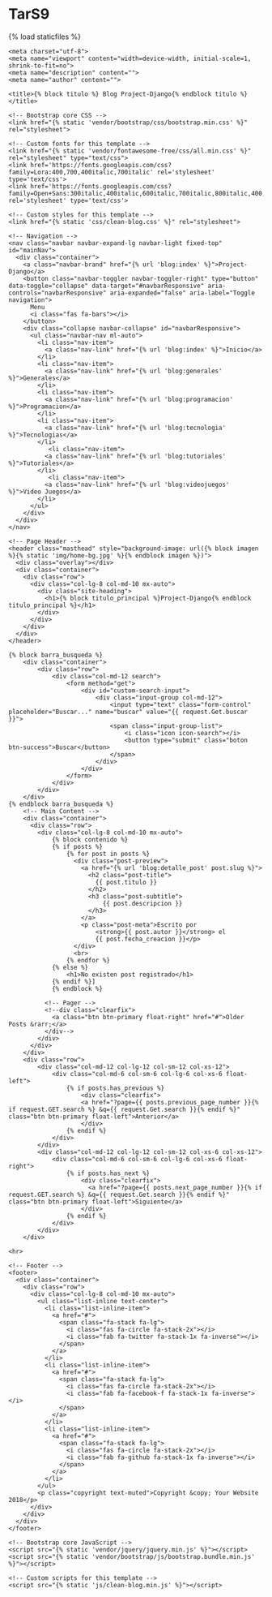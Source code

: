 # TarS9
 {% load staticfiles %}
<!DOCTYPE html>
<html lang="en">

  <head>

    <meta charset="utf-8">
    <meta name="viewport" content="width=device-width, initial-scale=1, shrink-to-fit=no">
    <meta name="description" content="">
    <meta name="author" content="">

    <title>{% block titulo %} Blog Project-Django{% endblock titulo %}</title>

    <!-- Bootstrap core CSS -->
    <link href="{% static 'vendor/bootstrap/css/bootstrap.min.css' %}" rel="stylesheet">

    <!-- Custom fonts for this template -->
    <link href="{% static 'vendor/fontawesome-free/css/all.min.css' %}" rel="stylesheet" type="text/css">
    <link href='https://fonts.googleapis.com/css?family=Lora:400,700,400italic,700italic' rel='stylesheet' type='text/css'>
    <link href='https://fonts.googleapis.com/css?family=Open+Sans:300italic,400italic,600italic,700italic,800italic,400,300,600,700,800' rel='stylesheet' type='text/css'>

    <!-- Custom styles for this template -->
    <link href="{% static 'css/clean-blog.css' %}" rel="stylesheet">

  </head>

  <body>

    <!-- Navigation -->
    <nav class="navbar navbar-expand-lg navbar-light fixed-top" id="mainNav">
      <div class="container">
        <a class="navbar-brand" href="{% url 'blog:index' %}">Project-Django</a>
        <button class="navbar-toggler navbar-toggler-right" type="button" data-toggle="collapse" data-target="#navbarResponsive" aria-controls="navbarResponsive" aria-expanded="false" aria-label="Toggle navigation">
          Menu
          <i class="fas fa-bars"></i>
        </button>
        <div class="collapse navbar-collapse" id="navbarResponsive">
          <ul class="navbar-nav ml-auto">
            <li class="nav-item">
              <a class="nav-link" href="{% url 'blog:index' %}">Inicio</a>
            </li>
            <li class="nav-item">
              <a class="nav-link" href="{% url 'blog:generales' %}">Generales</a>
            </li>
            <li class="nav-item">
              <a class="nav-link" href="{% url 'blog:programacion' %}">Programacion</a>
            </li>
            <li class="nav-item">
              <a class="nav-link" href="{% url 'blog:tecnologia' %}">Tecnologias</a>
            </li>
               <li class="nav-item">
              <a class="nav-link" href="{% url 'blog:tutoriales' %}">Tutoriales</a>
            </li>
               <li class="nav-item">
              <a class="nav-link" href="{% url 'blog:videojuegos' %}">Video Juegos</a>
            </li>
          </ul>
        </div>
      </div>
    </nav>

    <!-- Page Header -->
    <header class="masthead" style="background-image: url({% block imagen %}{% static 'img/home-bg.jpg' %}{% endblock imagen %})">
      <div class="overlay"></div>
      <div class="container">
        <div class="row">
          <div class="col-lg-8 col-md-10 mx-auto">
            <div class="site-heading">
              <h1>{% block titulo_principal %}Project-Django{% endblock titulo_principal %}</h1>
            </div>
          </div>
        </div>
      </div>
    </header>

    {% block barra_busqueda %}
        <div class="container">
            <div class="row">
                <div class="col-md-12 search">
                    <form method="get">
                        <div id="custom-search-input">
                            <div class="input-group col-md-12">
                                <input type="text" class="form-control" placeholder="Buscar..." name="buscar" value="{{ request.Get.buscar }}">
                                <span class="input-group-list">
                                    <i class="icon icon-search"></i>
                                    <button type="submit" class="boton btn-success">Buscar</button>
                                </span>
                            </div>
                        </div>
                    </form>
                </div>
            </div>
        </div>
    {% endblock barra_busqueda %}
        <!-- Main Content -->
        <div class="container">
          <div class="row">
            <div class="col-lg-8 col-md-10 mx-auto">
                {% block contenido %}
                {% if posts %}
                    {% for post in posts %}
                      <div class="post-preview">
                        <a href="{% url 'blog:detalle_post' post.slug %}">
                          <h2 class="post-title">
                            {{ post.titulo }}
                          </h2>
                          <h3 class="post-subtitle">
                              {{ post.descripcion }}
                          </h3>
                        </a>
                        <p class="post-meta">Escrito por
                            <strong>{{ post.autor }}</strong> el
                            {{ post.fecha_creacion }}</p>
                      </div>
                      <br>
                    {% endfor %}
                {% else %}
                    <h1>No existen post registrado</h1>
                {% endif %}]
                {% endblock %}

              <!-- Pager -->
              <!--div class="clearfix">
                <a class="btn btn-primary float-right" href="#">Older Posts &rarr;</a>
              </div-->
            </div>
          </div>
        </div>
        <div class="row">
            <div class="col-md-12 col-lg-12 col-sm-12 col-xs-12">
                <div class="col-md-6 col-sm-6 col-lg-6 col-xs-6 float-left">
                    {% if posts.has_previous %}
                        <div class="clearfix">
                        <a href="?page={{ posts.previous_page_number }}{% if request.GET.search %} &q={{ request.Get.search }}{% endif %}" class="btn btn-primary float-left">Anterior</a>
                        </div>
                    {% endif %}
                </div>
            </div>
            <div class="col-md-12 col-lg-12 col-sm-12 col-xs-6 col-xs-12">
                <div class="col-md-6 col-sm-6 col-lg-6 col-xs-6 float-right">
                    {% if posts.has_next %}
                        <div class="clearfix">
                          <a href="?page={{ posts.next_page_number }}{% if request.GET.search %} &q={{ request.Get.search }}{% endif %}" class="btn btn-primary float-left">Siguiente</a>
                        </div>
                    {% endif %}
                </div>
            </div>
        </div>

    <hr>

    <!-- Footer -->
    <footer>
      <div class="container">
        <div class="row">
          <div class="col-lg-8 col-md-10 mx-auto">
            <ul class="list-inline text-center">
              <li class="list-inline-item">
                <a href="#">
                  <span class="fa-stack fa-lg">
                    <i class="fas fa-circle fa-stack-2x"></i>
                    <i class="fab fa-twitter fa-stack-1x fa-inverse"></i>
                  </span>
                </a>
              </li>
              <li class="list-inline-item">
                <a href="#">
                  <span class="fa-stack fa-lg">
                    <i class="fas fa-circle fa-stack-2x"></i>
                    <i class="fab fa-facebook-f fa-stack-1x fa-inverse"></i>
                  </span>
                </a>
              </li>
              <li class="list-inline-item">
                <a href="#">
                  <span class="fa-stack fa-lg">
                    <i class="fas fa-circle fa-stack-2x"></i>
                    <i class="fab fa-github fa-stack-1x fa-inverse"></i>
                  </span>
                </a>
              </li>
            </ul>
            <p class="copyright text-muted">Copyright &copy; Your Website 2018</p>
          </div>
        </div>
      </div>
    </footer>

    <!-- Bootstrap core JavaScript -->
    <script src="{% static 'vendor/jquery/jquery.min.js' %}"></script>
    <script src="{% static 'vendor/bootstrap/js/bootstrap.bundle.min.js' %}"></script>

    <!-- Custom scripts for this template -->
    <script src="{% static 'js/clean-blog.min.js' %}"></script>

  </body>

</html>

